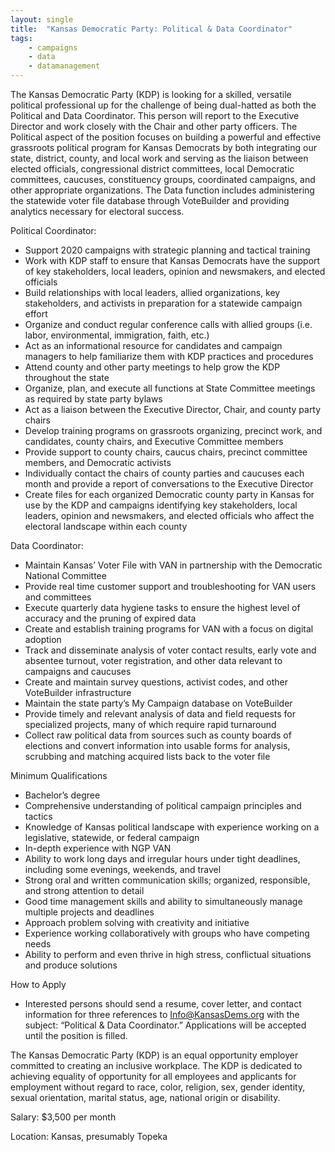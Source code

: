 ```yaml
---
layout: single
title:  "Kansas Democratic Party: Political & Data Coordinator"
tags: 
    - campaigns
    - data
    - datamanagement
---
```

The Kansas Democratic Party (KDP) is looking for a skilled, versatile political professional up for the challenge of being dual-hatted as both the Political and Data Coordinator. This person will report to the Executive Director and work closely with the Chair and other party officers. The Political aspect of the position focuses on building a powerful and effective grassroots political program for Kansas Democrats by both integrating our state, district, county, and local work and serving as the liaison between elected officials, congressional district committees, local Democratic committees, caucuses, constituency groups, coordinated campaigns, and other appropriate organizations. The Data function includes administering the statewide voter file database through VoteBuilder and providing analytics necessary for electoral success. 


Political Coordinator: 
* Support 2020 campaigns with strategic planning and tactical training
* Work with KDP staff to ensure that Kansas Democrats have the support of key stakeholders, local leaders, opinion and newsmakers, and elected officials
* Build relationships with local leaders, allied organizations, key stakeholders, and activists in preparation for a statewide campaign effort 
* Organize and conduct regular conference calls with allied groups (i.e. labor, environmental, immigration, faith, etc.) 
* Act as an informational resource for candidates and campaign managers to help familiarize them with KDP practices and procedures 
* Attend county and other party meetings to help grow the KDP throughout the state 
* Organize, plan, and execute all functions at State Committee meetings as required by state party bylaws 
* Act as a liaison between the Executive Director, Chair, and county party chairs 
* Develop training programs on grassroots organizing, precinct work, and candidates, county chairs, and Executive Committee members
* Provide support to county chairs, caucus chairs, precinct committee members, and Democratic activists 
* Individually contact the chairs of county parties and caucuses each month and provide a report of conversations to the Executive Director 
* Create files for each organized Democratic county party in Kansas for use by the KDP and campaigns identifying key stakeholders, local leaders, opinion and newsmakers, and elected officials who affect the electoral landscape within each county 


Data Coordinator: 
* Maintain Kansas’ Voter File with VAN in partnership with the Democratic National Committee 
* Provide real time customer support and troubleshooting for VAN users and committees 
* Execute quarterly data hygiene tasks to ensure the highest level of accuracy and the pruning of expired data 
* Create and establish training programs for VAN with a focus on digital adoption
* Track and disseminate analysis of voter contact results, early vote and absentee turnout, voter registration, and other data relevant to campaigns and caucuses 
* Create and maintain survey questions, activist codes, and other VoteBuilder infrastructure 
* Maintain the state party’s My Campaign database on VoteBuilder
* Provide timely and relevant analysis of data and field requests for specialized projects, many of which require rapid turnaround 
* Collect raw political data from sources such as county boards of elections and convert information into usable forms for analysis, scrubbing and matching acquired lists back to the voter file


Minimum Qualifications 
* Bachelor’s degree
* Comprehensive understanding of political campaign principles and tactics 
* Knowledge of Kansas political landscape with experience working on a legislative, statewide, or federal campaign 
* In-depth experience with NGP VAN
* Ability to work long days and irregular hours under tight deadlines, including some evenings, weekends, and travel
* Strong oral and written communication skills; organized, responsible, and strong attention to detail 
* Good time management skills and ability to simultaneously manage multiple projects and deadlines
* Approach problem solving with creativity and initiative 
* Experience working collaboratively with groups who have competing needs 
* Ability to perform and even thrive in high stress, conflictual situations and produce solutions 


How to Apply 
* Interested persons should send a resume, cover letter, and contact information for three references to Info@KansasDems.org with the subject: “Political & Data Coordinator.” Applications will be accepted until the position is filled. 


The Kansas Democratic Party (KDP) is an equal opportunity employer committed to creating an inclusive workplace. The KDP is dedicated to achieving equality of opportunity for all employees and applicants for employment without regard to race, color, religion, sex, gender identity, sexual orientation, marital status, age, national origin or disability.

Salary: $3,500 per month

Location: Kansas, presumably Topeka
